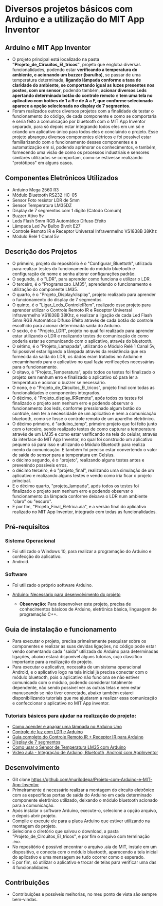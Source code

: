 # Diversos projetos básicos com Arduino e a utilização do MIT App Inventor

## Arduino e MIT App Inventor
* O projeto principal está localizado na pasta **"Projeto_de_Circuitos_El_tricos"**, projeto que engloba diversas funcionalidades, podendo estar **verificando a temperatura do ambiente, e acionando um buzzer (barulho)**, se passar de uma temperatura determinada, **ligando lâmpada conforme a taxa de claridade do ambiente, se comportando igual as luzes presentes nos postes, com um sensor**, podendo também, **acionar diversos Leds apertando determinado botão do controle remoto** e **tem uma tela no aplicativo com botões de 1 a 9 e de A a F, que conforme selecionado aparece a opção selecionada no display de 7 segmentos**. 
* Foram realizados outros diversos projetos com a finalidade de testar o funcionamento do código, de cada componente e como se comportaria e seria feito a comunicação por bluetooth com o MIT App Inventor separado, para só depois estar integrando todos eles em um só e criando um aplicativo único para todos eles e concluindo o projeto. Esse projeto abrangeu diversos componentes elétricos e foi possível estar familiarizando com o funcionamento desses componentes e a automatização em si, podendo aprimorar os conhecimentos, e também, fornecendo uma visão de como os processos industriais e sensores similares utilizados se comportam, como se estivesse realizando "protótipos" em alguns casos.

## Componentes Eletrônicos Utilizados
* Arduino Mega 2560 R3
* Módulo Bluetooth RS232 HC-05
* Sensor Foto resistor LDR de 5mm
* Sensor Temperatura LM35DZ
* Display de 7 segmentos com 1 digito (Catodo Comum)
* Buzzer Ativo 5v
* Leds Flash 5mm RGB Automático Difuso Efeito
* Lâmpada Led 7w Bulbo Bivolt E27
* Controle Remoto IR e Receptor Universal Infravermelho VS1838B 38Khz
* Módulo Relé 1 Canal 5v

## Descrição dos Projetos
* O primeiro, projeto do repositório é o "Configurar_Bluettoth", utilizado para realizar testes do funcionamento do módulo bluetooth e configuração de nome e senha alterar configurações padrão.
* O segundo, é o "LDR", para aprender como funciona e utilizar o LDR.
* O terceiro, é o "Programacao_LM35", aprendendo o funcionamento e utilização do componente LM35. 
* O quarto, é o "Projeto_Display/display", projeto realizado para aprender o funcionamento do display de 7 segmentos.
* O quinto, é o "Ligar_Leds_ControleIRem", realizado esse projeto para aprender utilizar o Controle Remoto IR e Receptor Universal Infravermelho VS1838B 38Khz, e realizar a ligação de cada Led Flash 5mm RGB Automático Difuso Efeito através de cada botão do controle escolhido para acionar determinada saída do Arduino.
* O sexto, é o "Projeto_LDR", projeto no qual foi realizado para aprender estar utilizando o LDR e realizando testes de comunicação de como poderia estar se comunicando com o aplicativo, através do bluetooth.
* O sétimo, é o "Projeto_Lamapada", utilizando o Módulo Relé 1 Canal 5v, foi possível estar ligando a lâmpada através da resistência que era fornecida da saída do LDR, os dados eram tratados no Arduino e encaminhando para o aplicativo no qual fazia verificações necessárias para o funcionamento.
* O oitavo, é "Projeto_Temperatura", após todos os testes foi finalizado o projeto sem nenhum erro e finalizado o aplicativo só para ler a temperatura e acionar o buzzer se necessário.
* O nono, é o "Projeto_de_Circuitos_El_tricos", projeto final com todas as funcionalidades e componentes integrados.
* O décimo, é "Projeto_display_IRRemote", após todos os testes foi finalizado o projeto sem nenhum erro e podendo observar o funcionamento dos leds, conforme pressionado algum botão do controle, sem ter a necessidade de um aplicativo e nem a comunicação bluetooth, como se fosse o controle remoto de um aparelho eletrônico.
* O décimo primeiro, é "arduino_temp", primeiro projeto que foi feito junto com o terceiro, sendo realizado testes de como capturar a temperatura através de um LM35 e como estar verificando na tela do celular, através da interface do MIT App Inventor, no qual foi construído um aplicativo pequeno só para isso e utilizando o Módulo Bluetooth para realiza mento da comunicação. E também foi preciso estar convertendo o valor de saída do sensor para a temperatura em Celsius.
* o décimo segundo, é o "projeto", realizando alguns testes antes e prevenindo possíveis erros.
* o décimo terceiro, é o "projeto_final", realizando uma simulação de um aplicativo e realizando alguns testes e vendo como iria ficar o projeto principal.
* E o décimo quarto, "projeto_lampada", após todos os testes foi finalizado o projeto sem nenhum erro e podendo observar o funcionamento da lâmpada conforme deixava o LDR num ambiente "claro" ou "escuro".
* E por fim, "Projeto_Final_Eletrica.aia", e a versão final do aplicativo realizado no MIT App Inventor, integrado com todas as funcionalidades. 

 ## Pré-requisitos 
 
### Sistema Operacional
* Foi utilizado o Windows 10, para realizar a programação do Arduino e confecção do aplicativo.
* Android.

### Software
* Foi utilizado o próprio software Arduino.
* <a> [Arduino: Necessário para desenvolvimento do projeto](https://www.arduino.cc/en/Main/Software)

   * **Observação:** Para desenvolver este projeto, precisa de conhecimentos básicos de Arduino, eletrônica básica, linguagem de programação C++.

## Guia de instalação e funcionamento
* Para executar o projeto, precisa primeiramente pesquisar sobre os componentes e realizar as suas devidas ligações, no código pode estar vendo comentando cada "saída" utilizada do Arduino para determinadas ligações, abaixo estará disponível alguns tutorias, cujo classifico importante para a realização do projeto.
* Para executar o aplicativo, necessita de um sistema operacional Android, e o aplicativo logo na tela inicial já precisa conectar com o módulo bluetooth, pois o aplicativo não funciona se não estiver comunicado com o módulo, podendo considerar totalmente dependente, não sendo possível ver as outras telas e nem estar manuseando se não tiver conectado, abaixo também estarei disponibilizando tutoriais que me ajudaram a realizar essa comunicação e confeccionar o aplicativo no MIT App inventor.

### Tutoriais básicos para ajudar na realização do projeto: 
* <a> [Como acender e apagar uma lâmpada no Arduino Uno](https://www.tecdicas.com/46/como-acender-e-apagar-uma-lampada-no-arduino-uno)
* <a> [Controle de luz com LDR e Arduino](https://www.arduinoecia.com.br/controle-de-luz-com-ldr-e-arduino/)
* <a> [Guia completo do Controle Remoto IR + Receptor IR para Arduino](https://blog.eletrogate.com/guia-completo-do-controle-remoto-ir-receptor-ir-para-arduino/)
* <a> [Display de 7 segmentos](http://projetosarduino321.blogspot.com/2015/02/display-de-7-segmentos.html)
* <a> [Como usar o Sensor de Temperatura LM35 com Arduino](https://www.arduinoecia.com.br/sensor-de-temperatura-lm35-com-arduino/)
* <a> [Vídeo aula - Integração de Arduino, Bluetooth, Android com AppInventor](https://www.youtube.com/watch?v=blvkJBAcGY0)

## Desenvolvimento
* Git clone https://github.com/murilodepa/Projeto-com-Arduino-e-MIT-App-Inventor
* Primeiramente é necessário realizar a montagem do circuito eletrônico com as específicas portas de saída do Arduino em cada determinado componente eletrônico utilizado, deixando o módulo bluetooth acionado para a comunicação.
* Após instalar o software Arduino, execute-o, selecione a opção arquivo, e depois abrir projeto.
* Compile e execute ele para a placa Arduino que estiver utilizando na montagem do projeto.
* Selecione o diretório que salvou o download, a pasta "Projeto_de_Circuitos_El_tricos", e por fim o arquivo com terminação *.ino*.
* No repositório é possível encontrar o arquivo .aia do MIT, instale em um dispositivo, e conecta com o módulo bluetooth, aparecendo a tela inicial do aplicativo e uma mensagem se tudo ocorrer como o esperado.
* E por fim, só utilizar o aplicativo e trocar de telas para verificar uma das 4 funcionalidades.

## Contribuições
* Contribuições e possíveis melhorias, no meu ponto de vista são sempre bem-vindas.
